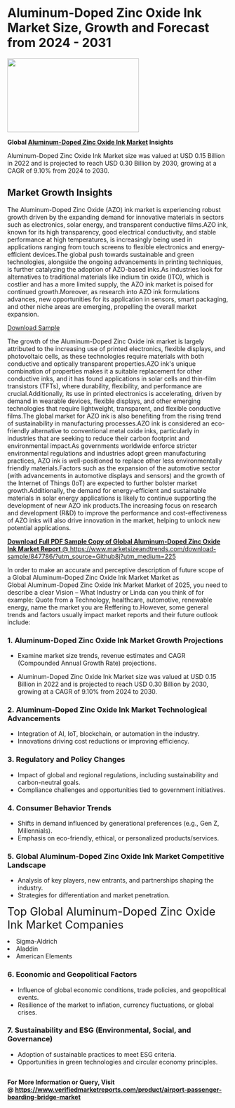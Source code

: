 <H1>Aluminum-Doped Zinc Oxide Ink Market Size, Growth and Forecast from 2024 - 2031</H1><img class="aligncenter size-medium wp-image-584254" src="https://thirdeyenews.in/wp-content/uploads/2024/09/Global-Market-Research-300x168.jpeg" alt="" width="300" height="168" /><p><strong>Global&nbsp;<a href="https://www.marketsizeandtrends.com/download-sample/847786/?utm_source=Github8j?utm_medium=225">Aluminum-Doped Zinc Oxide Ink Market</a> Insights</strong></p><p>Aluminum-Doped Zinc Oxide Ink Market size was valued at USD 0.15 Billion in 2022 and is projected to reach USD 0.30 Billion by 2030, growing at a CAGR of 9.10% from 2024 to 2030.</p><p><h2>Market Growth Insights</h2> The Aluminum-Doped Zinc Oxide (AZO) ink market is experiencing robust growth driven by the expanding demand for innovative materials in sectors such as electronics, solar energy, and transparent conductive films.AZO ink, known for its high transparency, good electrical conductivity, and stable performance at high temperatures, is increasingly being used in applications ranging from touch screens to flexible electronics and energy-efficient devices.The global push towards sustainable and green technologies, alongside the ongoing advancements in printing techniques, is further catalyzing the adoption of AZO-based inks.As industries look for alternatives to traditional materials like indium tin oxide (ITO), which is costlier and has a more limited supply, the AZO ink market is poised for continued growth.Moreover, as research into AZO ink formulations advances, new opportunities for its application in sensors, smart packaging, and other niche areas are emerging, propelling the overall market expansion.<p><a href="download-sample-link">Download Sample</a></p> The growth of the Aluminum-Doped Zinc Oxide ink market is largely attributed to the increasing use of printed electronics, flexible displays, and photovoltaic cells, as these technologies require materials with both conductive and optically transparent properties.AZO ink's unique combination of properties makes it a suitable replacement for other conductive inks, and it has found applications in solar cells and thin-film transistors (TFTs), where durability, flexibility, and performance are crucial.Additionally, its use in printed electronics is accelerating, driven by demand in wearable devices, flexible displays, and other emerging technologies that require lightweight, transparent, and flexible conductive films.The global market for AZO ink is also benefiting from the rising trend of sustainability in manufacturing processes.AZO ink is considered an eco-friendly alternative to conventional metal oxide inks, particularly in industries that are seeking to reduce their carbon footprint and environmental impact.As governments worldwide enforce stricter environmental regulations and industries adopt green manufacturing practices, AZO ink is well-positioned to replace other less environmentally friendly materials.Factors such as the expansion of the automotive sector (with advancements in automotive displays and sensors) and the growth of the Internet of Things (IoT) are expected to further bolster market growth.Additionally, the demand for energy-efficient and sustainable materials in solar energy applications is likely to continue supporting the development of new AZO ink products.The increasing focus on research and development (R&D) to improve the performance and cost-effectiveness of AZO inks will also drive innovation in the market, helping to unlock new potential applications.<p><a href="get-more-link"></p><p><span class=""><strong>Download Full PDF Sample Copy of Global Aluminum-Doped Zinc Oxide Ink Market Report</strong> @ <a href="https://www.marketsizeandtrends.com/download-sample/847786/?utm_source=Github8j?utm_medium=225" target="_blank">https://www.marketsizeandtrends.com/download-sample/847786/?utm_source=Github8j?utm_medium=225</a></span></p><p>In order to make an accurate and perceptive description of future scope of a Global&nbsp;Aluminum-Doped Zinc Oxide Ink Market Market as Global&nbsp;Aluminum-Doped Zinc Oxide Ink Market Market of 2025, you need to describe a clear Vision &ndash; What Industry or Linda can you think of for example: Quote from a Technology, healthcare, automotive, renewable energy, name the market you are Reffering to.However, some general trends and factors usually impact market reports and their future outlook include:</p><h3>1.&nbsp;<strong>Aluminum-Doped Zinc Oxide Ink Market Growth Projections</strong></h3><ul><li>Examine market size trends, revenue estimates and CAGR (Compounded Annual Growth Rate) projections.</li><li><p>Aluminum-Doped Zinc Oxide Ink Market size was valued at USD 0.15 Billion in 2022 and is projected to reach USD 0.30 Billion by 2030, growing at a CAGR of 9.10% from 2024 to 2030.</p></li></ul><h3>2.&nbsp;<strong>Aluminum-Doped Zinc Oxide Ink Market Technological Advancements</strong></h3><ul><li>Integration of AI, IoT, blockchain, or automation in the industry.</li><li>Innovations driving cost reductions or improving efficiency.</li></ul><h3>3.&nbsp;<strong>Regulatory and Policy Changes</strong></h3><ul><li>Impact of global and regional regulations, including sustainability and carbon-neutral goals.</li><li>Compliance challenges and opportunities tied to government initiatives.</li></ul><h3>4.&nbsp;<strong>Consumer Behavior Trends</strong></h3><ul><li>Shifts in demand influenced by generational preferences (e.g., Gen Z, Millennials).</li><li>Emphasis on eco-friendly, ethical, or personalized products/services.</li></ul><h3>5.&nbsp;<strong>Global Aluminum-Doped Zinc Oxide Ink Market Competitive Landscape</strong></h3><ul><li>Analysis of key players, new entrants, and partnerships shaping the industry.</li><li>Strategies for differentiation and market penetration.</li></ul><p data-pm-slice="1 1 []"><span style="color: inherit; font-family: inherit; font-size: 25px;">Top Global Aluminum-Doped Zinc Oxide Ink Market Companies</span></p><div class="" data-test-id=""><p><li>Sigma-Aldrich</li><li> Aladdin</li><li> American Elements</li></p></div><h3>6.&nbsp;<strong>Economic and Geopolitical Factors</strong></h3><ul><li>Influence of global economic conditions, trade policies, and geopolitical events.</li><li>Resilience of the market to inflation, currency fluctuations, or global crises.</li></ul><h3>7.&nbsp;<strong>Sustainability and ESG (Environmental, Social, and Governance)</strong></h3><ul><li>Adoption of sustainable practices to meet ESG criteria.</li><li>Opportunities in green technologies and circular economy principles.</li></ul><h2><strong style="font-size: 14px;">For More Information or Query, Visit @&nbsp;</strong><a style="background-color: #ffffff; font-size: 14px;" href="https://www.marketsizeandtrends.com/report/aluminum-doped-zinc-oxide-ink-market/" target="_blank">https://www.verifiedmarketreports.com/product/airport-passenger-boarding-bridge-market</a></h2>